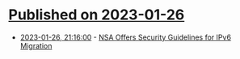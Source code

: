 # [Published on 2023-01-26](index.md)

* [2023-01-26, 21:16:00](https://soylentnews.org/article.pl?sid=23/01/25/1953246&from=rss) - [NSA Offers Security Guidelines for IPv6 Migration](https://soylentnews.org/article.pl?sid=23/01/25/1953246&from=rss)
